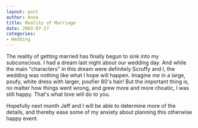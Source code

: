 ```yaml
--- 
layout: post
author: Anna
title: Reality of Marriage
date: 2003-07-27
categories: 
- Wedding
---
```


The reality of getting married has finally begun to sink into my subconscious. I had a dream last night about our wedding day. And while the main "characters" in this dream were definitely Scruffy and I, the wedding was nothing like what I hope will happen. Imagine <i>me</i> in a large, poufy, white dress with larger, poufier 80's hair! But the important thing is, no matter how things went wrong, and grew more and more choatic, I was still happy. That's what love will do to you.

Hopefully next month Jeff and I will be able to determine more of the details, and thereby ease some of my anxiety about planning this otherwise happy event.